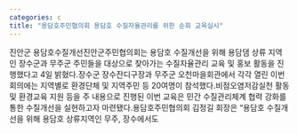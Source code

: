 ```yaml
---
categories: c
title: "용담호주민협의회 용담호 수질자율관리를 위한 순회 교육실시"
---
```

진안군 용담호수질개선진안군주민협의회는 용담호 수질개선을 위해 용담댐 상류 지역인 장수군과 무주군 주민들을 대상으로 찾아가는 수질자율관리 교육 및 홍보 활동을 진행했다고 4일 밝혔다.장수군 장수잔디구장과 무주군 오천마을회관에서 각각 열린 이번 회의에는 지역별로 환경단체 및 지역주민 등 20여명이 참석했다.비점오염저감실천 활동 및 환경교육 지원 등을 주 내용으로 진행된 이번 교육은 민간 수질관리체계 협력 강화를 통한 수질개선을 실현하고자 마련됐다.용담호주민협의회 김정길 회장은 “용담호 수질개선을 위해 용담호 상류지역인 무주, 장수에서도